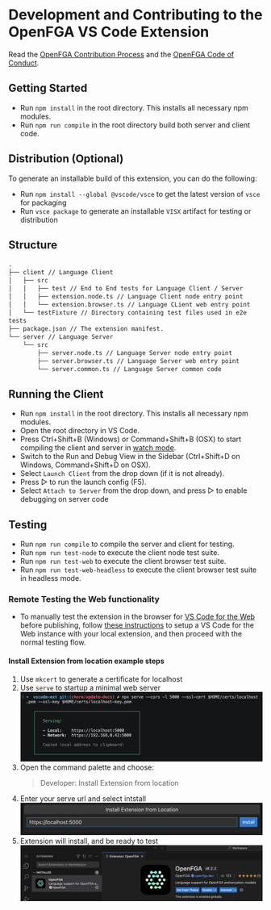 # Development and Contributing to the OpenFGA VS Code Extension

Read the [OpenFGA Contribution Process](https://github.com/openfga/.github/blob/main/CONTRIBUTING.md) and the [OpenFGA Code of Conduct](https://github.com/openfga/.github/blob/main/CODE_OF_CONDUCT.md).

## Getting Started

- Run `npm install` in the root directory. This installs all necessary npm modules.
- Run `npm run compile` in the root directory build both server and client code.

## Distribution (Optional)

To generate an installable build of this extension, you can do the following:

- Run `npm install --global @vscode/vsce` to get the latest version of `vsce` for packaging
- Run `vsce package` to generate an installable `VISX` artifact for testing or distribution

## Structure

```
.
├── client // Language Client
│   ├── src
│   │   ├── test // End to End tests for Language Client / Server
│   │   ├── extension.node.ts // Language Client node entry point
│   │   └── extension.browser.ts // Language CLient web entry point
│   └── testFixture // Directory containing test files used in e2e tests
├── package.json // The extension manifest.
└── server // Language Server
    └── src
        ├── server.node.ts // Language Server node entry point
        ├── server.browser.ts // Language Server web entry point
        └── server.common.ts // Language Server common code
```

## Running the Client

- Run `npm install` in the root directory. This installs all necessary npm modules.
- Open the root directory in VS Code.
- Press Ctrl+Shift+B (Windows) or Command+Shift+B (OSX) to start compiling the client and server in [watch mode](https://code.visualstudio.com/docs/editor/tasks#:~:text=The%20first%20entry%20executes,the%20HelloWorld.js%20file.).
- Switch to the Run and Debug View in the Sidebar (Ctrl+Shift+D on Windows, Command+Shift+D on OSX).
- Select `Launch Client` from the drop down (if it is not already).
- Press ▷ to run the launch config (F5).
- Select `Attach to Server` from the drop down, and press ▷ to enable debugging on server code

## Testing

- Run `npm run compile` to compile the server and client for testing.
- Run `npm run test-node` to execute the client node test suite.
- Run `npm run test-web` to execute the client browser test suite.
- Run `npm run test-web-headless` to execute the client browser test suite in headless mode.

### Remote Testing the Web functionality

- To manually test the extension in the browser for [VS Code for the Web](https://vscode.dev/) before publishing, follow [these instructions](https://code.visualstudio.com/api/extension-guides/web-extensions#test-your-web-extension-in-vscode.dev) to setup a VS Code for the Web instance with your local extension, and then proceed with the normal testing flow.

#### Install Extension from location example steps

1. Use `mkcert` to generate a certificate for localhost
2. Use `serve` to startup a minimal web server
   ![Using serve as a websever](/docs/images/serve.png)
3. Open the command palette and choose:
   > Developer: Install Extension from location
4. Enter your serve url and select intstall
   ![Install extension from location](/docs/images/install-location.png)
5. Extension will install, and be ready to test
   ![Installed extension](/docs/images/installed-extension.png)
